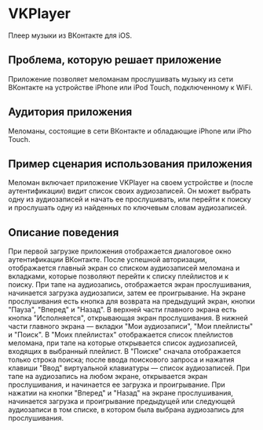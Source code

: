 VKPlayer
========

Плеер музыки из ВКонтакте для iOS.


Проблема, которую решает приложение
-----------------------------------

Приложение позволяет меломанам прослушивать музыку из сети ВКонтакте на устройстве iPhone или iPod Touch, подключенному к WiFi.

Аудитория приложения
--------------------

Меломаны, состоящие в сети ВКонтакте и обладающие iPhone или iPho Touch.

Пример сценария использования приложения
----------------------------------------

Меломан включает приложение VKPlayer на своем устройстве и (после аутентификации) видит список своих аудиозаписей. Он может выбрать одну из аудиозаписей и начать ее прослушивать, или перейти к поиску и прослушать одну из найденных по ключевым словам аудиозаписей.

Описание поведения
------------------

При первой загрузке приложения отображается диалоговое окно аутентификации ВКонтакте. После успешной авторизации, отображается главный экран со списком аудиозаписей меломана и вкладками, которые позволяют перейти к списку плейлистов и к поиску. При тапе на аудиозапись, отображается экран прослушивания, начинается загрузка аудиозаписи, затем ее проигрывание. 
На экране прослушивания есть кнопка для возврата на предыдущий экран, кнопки "Пауза", "Вперед" и "Назад".
В верхней части главного экрана есть кнопка "Исполняется", открывающая экран прослушивания. В нижней части главного экрана — вкладки "Мои аудиозаписи", "Мои плейлисты" и "Поиск". В "Моих плейлистах" отображается список плейлистов меломана, при тапе на которые открывается список аудиозаписей, входящих в выбранный плейлист. В "Поиске" сначала отображается только строка поиска; после ввода поискового запроса и нажатия клавиши "Ввод" виртуальной клавиатуры — список аудиозаписей. 
При тапе на аудиозапись на любом экране, открывается экран прослушивания, и начинается ее загрузка и проигрывание. При нажатии на кнопки "Вперед" и "Назад" на экране прослушивания, начинается загрузка и проигрывание предыдущей или следующей аудиозаписи в том списке, в котором была выбрана аудиозапись для прослушивания.

